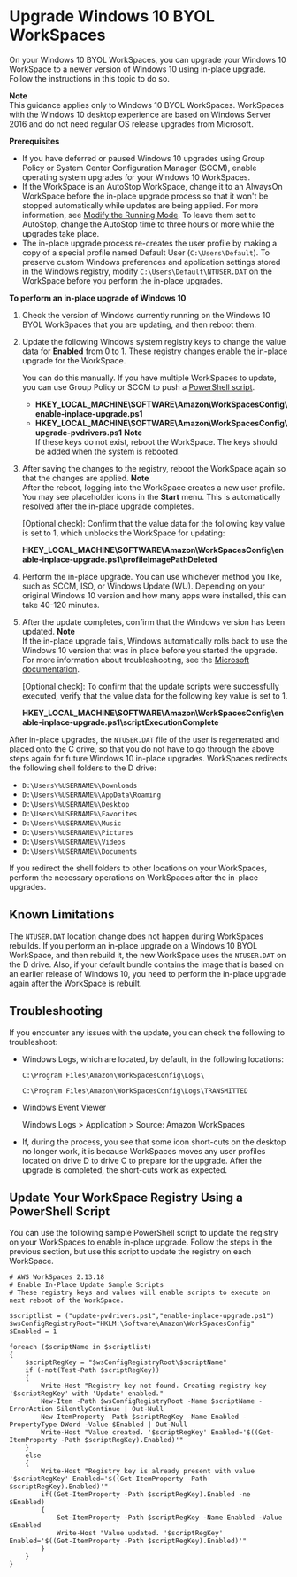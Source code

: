 # Upgrade Windows 10 BYOL WorkSpaces<a name="upgrade-windows-10-byol-workspaces"></a>

On your Windows 10 BYOL WorkSpaces, you can upgrade your Windows 10 WorkSpace to a newer version of Windows 10 using in\-place upgrade\. Follow the instructions in this topic to do so\.

**Note**  
This guidance applies only to Windows 10 BYOL WorkSpaces\. WorkSpaces with the Windows 10 desktop experience are based on Windows Server 2016 and do not need regular OS release upgrades from Microsoft\.

**Prerequisites**
+ If you have deferred or paused Windows 10 upgrades using Group Policy or System Center Configuration Manager \(SCCM\), enable operating system upgrades for your Windows 10 WorkSpaces\.
+ If the WorkSpace is an AutoStop WorkSpace, change it to an AlwaysOn WorkSpace before the in\-place upgrade process so that it won't be stopped automatically while updates are being applied\. For more information, see [Modify the Running Mode](running-mode.md#modify-running-mode)\. To leave them set to AutoStop, change the AutoStop time to three hours or more while the upgrades take place\.
+ The in\-place upgrade process re\-creates the user profile by making a copy of a special profile named Default User \(`C:\Users\Default`\)\. To preserve custom Windows preferences and application settings stored in the Windows registry, modify `C:\Users\Default\NTUSER.DAT` on the WorkSpace before you perform the in\-place upgrades\.

**To perform an in\-place upgrade of Windows 10**

1. Check the version of Windows currently running on the Windows 10 BYOL WorkSpaces that you are updating, and then reboot them\.

1. Update the following Windows system registry keys to change the value data for **Enabled** from 0 to 1\. These registry changes enable the in\-place upgrade for the WorkSpace\.

    You can do this manually\. If you have multiple WorkSpaces to update, you can use Group Policy or SCCM to push a [PowerShell script](#update-windows-10-byol-script)\.
   + **HKEY\_LOCAL\_MACHINE\\SOFTWARE\\Amazon\\WorkSpacesConfig\\enable\-inplace\-upgrade\.ps1**
   + **HKEY\_LOCAL\_MACHINE\\SOFTWARE\\Amazon\\WorkSpacesConfig\\upgrade\-pvdrivers\.ps1**
**Note**  
If these keys do not exist, reboot the WorkSpace\. The keys should be added when the system is rebooted\.

1. After saving the changes to the registry, reboot the WorkSpace again so that the changes are applied\.
**Note**  
After the reboot, logging into the WorkSpace creates a new user profile\. You may see placeholder icons in the **Start** menu\. This is automatically resolved after the in\-place upgrade completes\.

   \[Optional check\]: Confirm that the value data for the following key value is set to 1, which unblocks the WorkSpace for updating:

   **HKEY\_LOCAL\_MACHINE\\SOFTWARE\\Amazon\\WorkSpacesConfig\\enable\-inplace\-upgrade\.ps1\\profileImagePathDeleted**

1. Perform the in\-place upgrade\. You can use whichever method you like, such as SCCM, ISO, or Windows Update \(WU\)\. Depending on your original Windows 10 version and how many apps were installed, this can take 40\-120 minutes\.

1. After the update completes, confirm that the Windows version has been updated\.
**Note**  
If the in\-place upgrade fails, Windows automatically rolls back to use the Windows 10 version that was in place before you started the upgrade\. For more information about troubleshooting, see the [Microsoft documentation](https://docs.microsoft.com/en-us/windows/deployment/upgrade/resolve-windows-10-upgrade-errors)\.

   \[Optional check\]: To confirm that the update scripts were successfully executed, verify that the value data for the following key value is set to 1\.

   **HKEY\_LOCAL\_MACHINE\\SOFTWARE\\Amazon\\WorkSpacesConfig\\enable\-inplace\-upgrade\.ps1\\scriptExecutionComplete**

After in\-place upgrades, the `NTUSER.DAT` file of the user is regenerated and placed onto the C drive, so that you do not have to go through the above steps again for future Windows 10 in\-place upgrades\. WorkSpaces redirects the following shell folders to the D drive:
+ `D:\Users\%USERNAME%\Downloads`
+ `D:\Users\%USERNAME%\AppData\Roaming`
+ `D:\Users\%USERNAME%\Desktop`
+ `D:\Users\%USERNAME%\Favorites`
+ `D:\Users\%USERNAME%\Music`
+ `D:\Users\%USERNAME%\Pictures`
+ `D:\Users\%USERNAME%\Videos`
+ `D:\Users\%USERNAME%\Documents`

If you redirect the shell folders to other locations on your WorkSpaces, perform the necessary operations on WorkSpaces after the in\-place upgrades\.

## Known Limitations<a name="byol-known-limitations"></a>

The `NTUSER.DAT` location change does not happen during WorkSpaces rebuilds\. If you perform an in\-place upgrade on a Windows 10 BYOL WorkSpace, and then rebuild it, the new WorkSpace uses the `NTUSER.DAT` on the D drive\. Also, if your default bundle contains the image that is based on an earlier release of Windows 10, you need to perform the in\-place upgrade again after the WorkSpace is rebuilt\.

## Troubleshooting<a name="byol-troubleshooting"></a>

If you encounter any issues with the update, you can check the following to troubleshoot:
+ Windows Logs, which are located, by default, in the following locations:

  `C:\Program Files\Amazon\WorkSpacesConfig\Logs\`

  `C:\Program Files\Amazon\WorkSpacesConfig\Logs\TRANSMITTED`
+ Windows Event Viewer

  Windows Logs > Application > Source: Amazon WorkSpaces
+ If, during the process, you see that some icon short\-cuts on the desktop no longer work, it is because WorkSpaces moves any user profiles located on drive D to drive C to prepare for the upgrade\. After the upgrade is completed, the short\-cuts work as expected\.

## Update Your WorkSpace Registry Using a PowerShell Script<a name="update-windows-10-byol-script"></a>

You can use the following sample PowerShell script to update the registry on your WorkSpaces to enable in\-place upgrade\. Follow the steps in the previous section, but use this script to update the registry on each WorkSpace\.

```
# AWS WorkSpaces 2.13.18
# Enable In-Place Update Sample Scripts
# These registry keys and values will enable scripts to execute on next reboot of the WorkSpace.
 
$scriptlist = ("update-pvdrivers.ps1","enable-inplace-upgrade.ps1")
$wsConfigRegistryRoot="HKLM:\Software\Amazon\WorkSpacesConfig"
$Enabled = 1
 
foreach ($scriptName in $scriptlist)
{
    $scriptRegKey = "$wsConfigRegistryRoot\$scriptName"
    if (-not(Test-Path $scriptRegKey))
    {
        Write-Host "Registry key not found. Creating registry key '$scriptRegKey' with 'Update' enabled."        
        New-Item -Path $wsConfigRegistryRoot -Name $scriptName -ErrorAction SilentlyContinue | Out-Null
        New-ItemProperty -Path $scriptRegKey -Name Enabled -PropertyType DWord -Value $Enabled | Out-Null
        Write-Host "Value created. '$scriptRegKey' Enabled='$((Get-ItemProperty -Path $scriptRegKey).Enabled)'"
    }
    else
    {
        Write-Host "Registry key is already present with value '$scriptRegKey' Enabled='$((Get-ItemProperty -Path $scriptRegKey).Enabled)'"
        if((Get-ItemProperty -Path $scriptRegKey).Enabled -ne $Enabled)
        {
            Set-ItemProperty -Path $scriptRegKey -Name Enabled -Value $Enabled
            Write-Host "Value updated. '$scriptRegKey' Enabled='$((Get-ItemProperty -Path $scriptRegKey).Enabled)'"
        }
    }
}
```